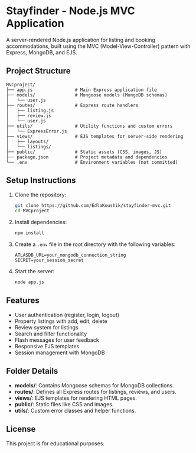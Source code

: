 # Stayfinder - Node.js MVC Application

A server-rendered Node.js application for listing and booking accommodations, built using the MVC (Model-View-Controller) pattern with Express, MongoDB, and EJS.

## Project Structure

```
MVCproject/
├── app.js                # Main Express application file
├── models/               # Mongoose models (MongoDB schemas)
│   └── user.js
├── routes/               # Express route handlers
│   ├── listing.js
│   ├── review.js
│   └── user.js
├── utils/                # Utility functions and custom errors
│   └── ExpressError.js
├── views/                # EJS templates for server-side rendering
│   ├── layouts/
│   └── listings/
├── public/               # Static assets (CSS, images, JS)
├── package.json          # Project metadata and dependencies
└── .env                  # Environment variables (not committed)
```

## Setup Instructions

1. Clone the repository:
   ```bash
   git clone https://github.com/EdlaKoushik/stayfinder-mvc.git
   cd MVCproject
   ```
2. Install dependencies:
   ```bash
   npm install
   ```
3. Create a `.env` file in the root directory with the following variables:
   ```
   ATLASDB_URL=your_mongodb_connection_string
   SECRET=your_session_secret
   ```
4. Start the server:
   ```bash
   node app.js
   ```

## Features
- User authentication (register, login, logout)
- Property listings with add, edit, delete
- Review system for listings
- Search and filter functionality
- Flash messages for user feedback
- Responsive EJS templates
- Session management with MongoDB

## Folder Details

- **models/**: Contains Mongoose schemas for MongoDB collections.
- **routes/**: Defines all Express routes for listings, reviews, and users.
- **views/**: EJS templates for rendering HTML pages.
- **public/**: Static files like CSS and images.
- **utils/**: Custom error classes and helper functions.

## License

This project is for educational purposes.